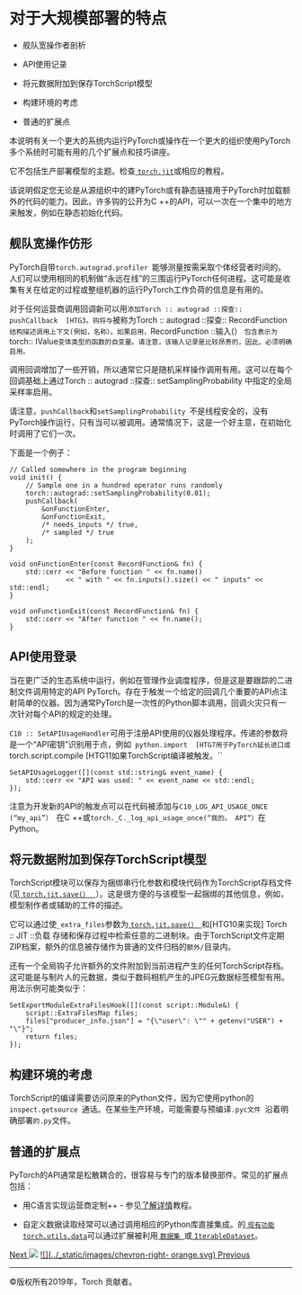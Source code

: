 # 对于大规模部署的特点

  * 舰队宽操作者剖析

  * API使用记录

  * 将元数据附加到保存TorchScript模型

  * 构建环境的考虑

  * 普通的扩展点

本说明有关一个更大的系统内运行PyTorch或操作在一个更大的组织使用PyTorch多个系统时可能有用的几个扩展点和技巧讲座。

它不包括生产部署模型的主题。检查[ `torch.jit`](../jit.html#module-torch.jit
"torch.jit")或相应的教程。

该说明假定您无论是从源组织中的建PyTorch或有静态链接用于PyTorch时加载额外的代码的能力。因此，许多钩的公开为C
++的API，可以一次在一个集中的地方来触发，例如在静态初始化代码。

## 舰队宽操作仿形

PyTorch自带`torch.autograd.profiler
`能够测量按需采取个体经营者时间的。人们可以使用相同的机制做“永远在线”的三围运行PyTorch任何进程。这可能是收集有关在给定的过程或整组机器的运行PyTorch工作负荷的信息是有用的。

对于任何运营商调用回调新可以用`添加Torch :: autograd ::探查:: pushCallback  [HTG3。钩将与`被称为Torch ::
autograd ::探查:: RecordFunction`结构描述调用上下文(例如，名称）。如果启用，`RecordFunction ::输入(）
`包含表示为`torch:: IValue`变体类型的函数的自变量。请注意，该输入记录是比较昂贵的，因此，必须明确启用。`

调用回调增加了一些开销，所以通常它只是随机采样操作调用有用。这可以在每个回调基础上通过Torch :: autograd ::探查::
setSamplingProbability 中指定的全局采样率启用。

请注意，`pushCallback`和`setSamplingProbability
`不是线程安全的，没有PyTorch操作运行，只有当可以被调用。通常情况下，这是一个好主意，在初始化时调用了它们一次。

下面是一个例子：

    
    
    // Called somewhere in the program beginning
    void init() {
        // Sample one in a hundred operator runs randomly
        torch::autograd::setSamplingProbability(0.01);
        pushCallback(
            &onFunctionEnter,
            &onFunctionExit,
            /* needs_inputs */ true,
            /* sampled */ true
        );
    }
    
    void onFunctionEnter(const RecordFunction& fn) {
        std::cerr << "Before function " << fn.name()
                  << " with " << fn.inputs().size() << " inputs" << std::endl;
    }
    
    void onFunctionExit(const RecordFunction& fn) {
        std::cerr << "After function " << fn.name();
    }
    

##  API使用登录

当在更广泛的生态系统中运行，例如在管理作业调度程序，但是这是要跟踪的二进制文件调用特定的API
PyTorch。存在于触发一个给定的回调几个重要的API点注射简单的仪器。因为通常PyTorch是一次性的Python脚本调用，回调火灾只有一次针对每个API的规定的处理。

`C10 :: SetAPIUsageHandler`可用于注册API使用的仪器处理程序。传递的参数将是一个“API密钥”识别用于点，例如`
python.import  [HTG7用于PyTorch延长进口或`torch.script.compile
[HTG11如果TorchScript编译被触发。``

    
    
    SetAPIUsageLogger([](const std::string& event_name) {
        std::cerr << "API was used: " << event_name << std::endl;
    });
    

注意为开发新的API的触发点可以在代码被添加与`C10_LOG_API_USAGE_ONCE (“my_api”） `在C ++或`
torch._C._log_api_usage_once(“我的。 API“） `在Python。

## 将元数据附加到保存TorchScript模型

TorchScript模块可以保存为捆绑串行化参数和模块代码作为TorchScript存档文件(见[ `torch.jit.save(） `
](../jit.html#torch.jit.save
"torch.jit.save")）。这是很方便的与该模型一起捆绑的其他信息，例如，模型制作者或辅助的工件的描述。

它可以通过使`_extra_files`参数为[ `torch.jit.save(） `](../jit.html#torch.jit.save
"torch.jit.save")和[HTG10来实现] Torch :: JIT ::负载
存储和保存过程中检索任意的二进制块。由于TorchScript文件定期ZIP档案，额外的信息被存储作为普通的文件归档的`额外/`目录内。

还有一个全局钩子允许额外的文件附加到当前进程产生的任何TorchScript存档。这可能是与制片人的元数据，类似于数码相机产生的JPEG元数据标签模型有用。用法示例可能类似于：

    
    
    SetExportModuleExtraFilesHook([](const script::Module&) {
        script::ExtraFilesMap files;
        files["producer_info.json"] = "{\"user\": \"" + getenv("USER") + "\"}";
        return files;
    });
    

## 构建环境的考虑

TorchScript的编译需要访问原来的Python文件，因为它使用python的`inspect.getsource
`通话。在某些生产环境，可能需要与预编译`.pyc文件 `沿着明确部署`的.py`文件。

## 普通的扩展点

PyTorch的API通常是松散耦合的，很容易与专门的版本替换部件。常见的扩展点包括：

  * 用C语言实现运营商定制++ - 参见[了解详情](https://pytorch.org/tutorials/advanced/cpp_extension.html)教程。

  * 自定义数据读取经常可以通过调用相应的Python库直接集成。的[ `现有功能torch.utils.data`](../data.html#module-torch.utils.data "torch.utils.data")可以通过扩展被利用[ `数据集 `](../data.html#torch.utils.data.Dataset "torch.utils.data.Dataset")或[ `IterableDataset`](../data.html#torch.utils.data.IterableDataset "torch.utils.data.IterableDataset")。

[Next ![](../_static/images/chevron-right-orange.svg)](multiprocessing.html
"Multiprocessing best practices") [![](../_static/images/chevron-right-
orange.svg) Previous](faq.html "Frequently Asked Questions")

* * *

©版权所有2019年，Torch 贡献者。
